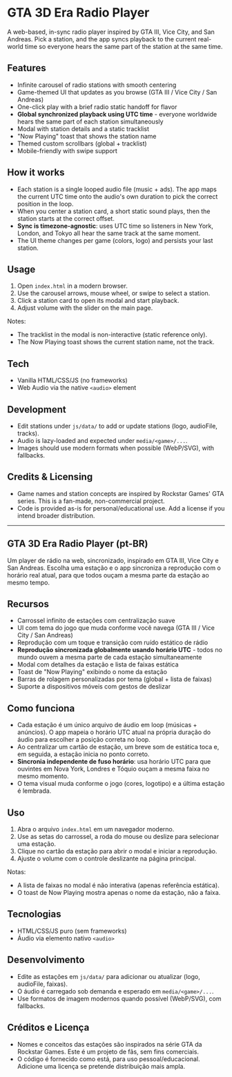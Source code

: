 # GTA 3D Era Radio Player

A web-based, in-sync radio player inspired by GTA III, Vice City, and San Andreas. Pick a station, and the app syncs playback to the current real-world time so everyone hears the same part of the station at the same time.

## Features

- Infinite carousel of radio stations with smooth centering
- Game-themed UI that updates as you browse (GTA III / Vice City / San Andreas)
- One-click play with a brief radio static handoff for flavor
- **Global synchronized playback using UTC time** - everyone worldwide hears the same part of each station simultaneously
- Modal with station details and a static tracklist
- "Now Playing" toast that shows the station name
- Themed custom scrollbars (global + tracklist)
- Mobile-friendly with swipe support

## How it works

- Each station is a single looped audio file (music + ads). The app maps the current UTC time onto the audio's own duration to pick the correct position in the loop.
- When you center a station card, a short static sound plays, then the station starts at the correct offset.
- **Sync is timezone-agnostic**: uses UTC time so listeners in New York, London, and Tokyo all hear the same track at the same moment.
- The UI theme changes per game (colors, logo) and persists your last station.

## Usage

1. Open `index.html` in a modern browser.
2. Use the carousel arrows, mouse wheel, or swipe to select a station.
3. Click a station card to open its modal and start playback.
4. Adjust volume with the slider on the main page.

Notes:

- The tracklist in the modal is non-interactive (static reference only).
- The Now Playing toast shows the current station name, not the track.

## Tech

- Vanilla HTML/CSS/JS (no frameworks)
- Web Audio via the native `<audio>` element

## Development

- Edit stations under `js/data/` to add or update stations (logo, audioFile, tracks).
- Audio is lazy-loaded and expected under `media/<game>/...`.
- Images should use modern formats when possible (WebP/SVG), with fallbacks.

## Credits & Licensing

- Game names and station concepts are inspired by Rockstar Games' GTA series. This is a fan-made, non-commercial project.
- Code is provided as-is for personal/educational use. Add a license if you intend broader distribution.

---

## GTA 3D Era Radio Player (pt-BR)

Um player de rádio na web, sincronizado, inspirado em GTA III, Vice City e San Andreas. Escolha uma estação e o app sincroniza a reprodução com o horário real atual, para que todos ouçam a mesma parte da estação ao mesmo tempo.

## Recursos

- Carrossel infinito de estações com centralização suave
- UI com tema do jogo que muda conforme você navega (GTA III / Vice City / San Andreas)
- Reprodução com um toque e transição com ruído estático de rádio
- **Reprodução sincronizada globalmente usando horário UTC** - todos no mundo ouvem a mesma parte de cada estação simultaneamente
- Modal com detalhes da estação e lista de faixas estática
- Toast de "Now Playing" exibindo o nome da estação
- Barras de rolagem personalizadas por tema (global + lista de faixas)
- Suporte a dispositivos móveis com gestos de deslizar

## Como funciona

- Cada estação é um único arquivo de áudio em loop (músicas + anúncios). O app mapeia o horário UTC atual na própria duração do áudio para escolher a posição correta no loop.
- Ao centralizar um cartão de estação, um breve som de estática toca e, em seguida, a estação inicia no ponto correto.
- **Sincronia independente de fuso horário**: usa horário UTC para que ouvintes em Nova York, Londres e Tóquio ouçam a mesma faixa no mesmo momento.
- O tema visual muda conforme o jogo (cores, logotipo) e a última estação é lembrada.

## Uso

1. Abra o arquivo `index.html` em um navegador moderno.
2. Use as setas do carrossel, a roda do mouse ou deslize para selecionar uma estação.
3. Clique no cartão da estação para abrir o modal e iniciar a reprodução.
4. Ajuste o volume com o controle deslizante na página principal.

Notas:

- A lista de faixas no modal é não interativa (apenas referência estática).
- O toast de Now Playing mostra apenas o nome da estação, não a faixa.

## Tecnologias

- HTML/CSS/JS puro (sem frameworks)
- Áudio via elemento nativo `<audio>`

## Desenvolvimento

- Edite as estações em `js/data/` para adicionar ou atualizar (logo, audioFile, faixas).
- O áudio é carregado sob demanda e esperado em `media/<game>/...`.
- Use formatos de imagem modernos quando possível (WebP/SVG), com fallbacks.

## Créditos e Licença

- Nomes e conceitos das estações são inspirados na série GTA da Rockstar Games. Este é um projeto de fãs, sem fins comerciais.
- O código é fornecido como está, para uso pessoal/educacional. Adicione uma licença se pretende distribuição mais ampla.
